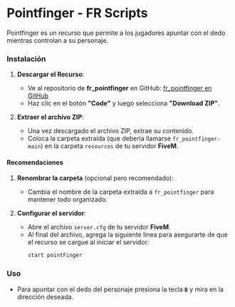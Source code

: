 # Pointfinger - FR Scripts
Pointfinger es un recurso que permite a los jugadores apuntar con el dedo mientras controlan a su personaje.

### Instalación

1. **Descargar el Recurso**:
   - Ve al repositorio de **fr_pointfinger** en GitHub:
     [fr_pointfinger en GitHub](https://github.com/Fabiorb22/fr_pointfinger)
   - Haz clic en el botón **"Code"** y luego selecciona **"Download ZIP"**.

2. **Extraer el archivo ZIP**:
   - Una vez descargado el archivo ZIP, extrae su contenido.
   - Coloca la carpeta extraída (que debería llamarse `fr_pointfinger-main`) en la carpeta `resources` de tu servidor **FiveM**.

#### Recomendaciones

1. **Renombrar la carpeta** (opcional pero recomendado):
   - Cambia el nombre de la carpeta extraída a `fr_pointfinger` para mantener todo organizado.

2. **Configurar el servidor**:
   - Abre el archivo `server.cfg` de tu servidor **FiveM**.
   - Al final del archivo, agrega la siguiente línea para asegurarte de que el recurso se cargue al iniciar el servidor:
     ```bash
     start pointFinger
     ```

### Uso
- Para apuntar con el dedo del personaje presiona la tecla **`B`** y mira en la dirección deseada.
